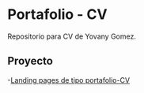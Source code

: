 # Portafolio - CV

Repositorio para CV de Yovany Gomez.

## Proyecto

-[Landing pages de tipo portafolio-CV](https://github.io/yovaniJCG/Repositorio-pagesWeb)